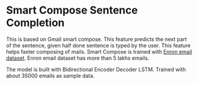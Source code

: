 # Smart Compose Sentence Completion

This is based on Gmail smart compose. This feature predicts the next part of the sentence, given half done sentence is typed by the user.
This feature helps faster composing of mails.
Smart Compose is trained with [Enron email dataset](https://data.world/brianray/enron-email-dataset).
Enron email dataset has more than 5 lakhs emails.

The model is built with Bidirectional Encoder Decoder LSTM.
Trained with about 35000 emails as sample data.
